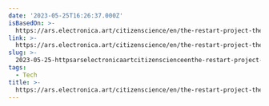 ```yaml
---
date: '2023-05-25T16:26:37.000Z'
isBasedOn: >-
  https://ars.electronica.art/citizenscience/en/the-restart-project-the-right-to-repair-and-reuse-your-electronics/
link: >-
  https://ars.electronica.art/citizenscience/en/the-restart-project-the-right-to-repair-and-reuse-your-electronics/
slug: >-
  2023-05-25-httpsarselectronicaartcitizenscienceenthe-restart-project-the-right-to-repair-and-reuse-your-electronics
tags:
  - Tech
title: >-
  https://ars.electronica.art/citizenscience/en/the-restart-project-the-right-to-repair-and-reuse-your-electronics/
---
```


